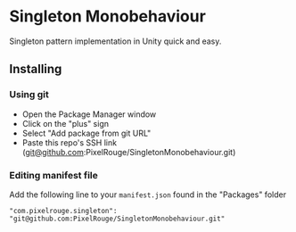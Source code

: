 # Singleton Monobehaviour

Singleton pattern implementation in Unity quick and easy.

## Installing

### Using git

- Open the Package Manager window
- Click on the "plus" sign
- Select "Add package from git URL"
- Paste this repo's SSH link (<git@github.com>:PixelRouge/SingletonMonobehaviour.git)

### Editing manifest file

Add the following line to your `manifest.json` found in the "Packages" folder

`"com.pixelrouge.singleton": "git@github.com:PixelRouge/SingletonMonobehaviour.git"`

